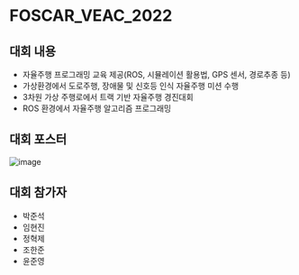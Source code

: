 # FOSCAR_VEAC_2022

## 대회 내용
- 자율주행 프로그래밍 교육 제공(ROS, 시뮬레이션 활용법, GPS 센서, 경로추종 등)
- 가상환경에서 도로주행, 장애물 및 신호등 인식 자율주행 미션 수행
- 3차원 가상 주행로에서 트랙 기반 자율주행 경진대회
- ROS 환경에서 자율주행 알고리즘 프로그래밍

## 대회 포스터 
![image](https://user-images.githubusercontent.com/65781023/275730815-92a49607-6b6f-4123-9f0d-c5fecda63e3f.png)

## 대회 참가자 
- 박준석
- 임현진
- 정혁제
- 조한준
- 윤준영
